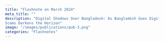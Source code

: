 ```yaml
---
title: "Flashnote on March 2024"
meta_title: ""
description: "Digital Shadows Over Bangladesh: As Bangladesh Goes Digital, A Shadow of
Scams Darkens the ​Horizon"
image: "/images/publications/pub-3.png"
categories: "Flashnotes"
---
```

